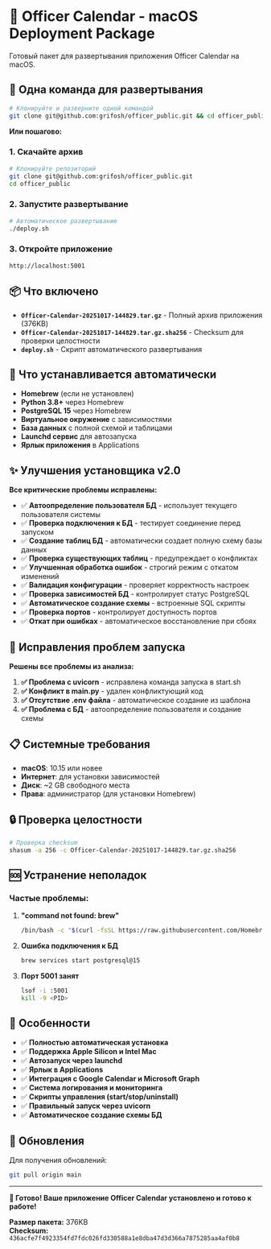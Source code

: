 # 🍎 Officer Calendar - macOS Deployment Package

Готовый пакет для развертывания приложения Officer Calendar на macOS.

## 🚀 Одна команда для развертывания

```bash
# Клонируйте и разверните одной командой
git clone git@github.com:grifosh/officer_public.git && cd officer_public && ./deploy.sh
```

**Или пошагово:**

### 1. Скачайте архив
```bash
# Клонируйте репозиторий
git clone git@github.com:grifosh/officer_public.git
cd officer_public
```

### 2. Запустите развертывание
```bash
# Автоматическое развертывание
./deploy.sh
```

### 3. Откройте приложение
```
http://localhost:5001
```

## 📦 Что включено

- **`Officer-Calendar-20251017-144829.tar.gz`** - Полный архив приложения (376KB)
- **`Officer-Calendar-20251017-144829.tar.gz.sha256`** - Checksum для проверки целостности
- **`deploy.sh`** - Скрипт автоматического развертывания

## 🔧 Что устанавливается автоматически

- **Homebrew** (если не установлен)
- **Python 3.8+** через Homebrew
- **PostgreSQL 15** через Homebrew
- **Виртуальное окружение** с зависимостями
- **База данных** с полной схемой и таблицами
- **Launchd сервис** для автозапуска
- **Ярлык приложения** в Applications

## ✨ Улучшения установщика v2.0

**Все критические проблемы исправлены:**

- ✅ **Автоопределение пользователя БД** - использует текущего пользователя системы
- ✅ **Проверка подключения к БД** - тестирует соединение перед запуском
- ✅ **Создание таблиц БД** - автоматически создает полную схему базы данных
- ✅ **Проверка существующих таблиц** - предупреждает о конфликтах
- ✅ **Улучшенная обработка ошибок** - строгий режим с откатом изменений
- ✅ **Валидация конфигурации** - проверяет корректность настроек
- ✅ **Проверка зависимостей БД** - контролирует статус PostgreSQL
- ✅ **Автоматическое создание схемы** - встроенные SQL скрипты
- ✅ **Проверка портов** - контролирует доступность портов
- ✅ **Откат при ошибках** - автоматическое восстановление при сбоях

## 🔧 Исправления проблем запуска

**Решены все проблемы из анализа:**

1. **✅ Проблема с uvicorn** - исправлена команда запуска в start.sh
2. **✅ Конфликт в main.py** - удален конфликтующий код
3. **✅ Отсутствие .env файла** - автоматическое создание из шаблона
4. **✅ Проблема с БД** - автоопределение пользователя и создание схемы

## 📋 Системные требования

- **macOS**: 10.15 или новее
- **Интернет**: для установки зависимостей
- **Диск**: ~2 GB свободного места
- **Права**: администратор (для установки Homebrew)

## 🔒 Проверка целостности

```bash
# Проверка checksum
shasum -a 256 -c Officer-Calendar-20251017-144829.tar.gz.sha256
```

## 🆘 Устранение неполадок

### Частые проблемы:

1. **"command not found: brew"**
   ```bash
   /bin/bash -c "$(curl -fsSL https://raw.githubusercontent.com/Homebrew/install/HEAD/install.sh)"
   ```

2. **Ошибка подключения к БД**
   ```bash
   brew services start postgresql@15
   ```

3. **Порт 5001 занят**
   ```bash
   lsof -i :5001
   kill -9 <PID>
   ```

## 🎯 Особенности

- ✅ **Полностью автоматическая установка**
- ✅ **Поддержка Apple Silicon и Intel Mac**
- ✅ **Автозапуск через launchd**
- ✅ **Ярлык в Applications**
- ✅ **Интеграция с Google Calendar и Microsoft Graph**
- ✅ **Система логирования и мониторинга**
- ✅ **Скрипты управления (start/stop/uninstall)**
- ✅ **Правильный запуск через uvicorn**
- ✅ **Автоматическое создание схемы БД**

## 🔄 Обновления

Для получения обновлений:
```bash
git pull origin main
```

---

**🎉 Готово! Ваше приложение Officer Calendar установлено и готово к работе!**

**Размер пакета:** 376KB  
**Checksum:** `436acfe7f4923354fd7fdc026fd330588a1e8dba47d3d366a7875285aa4af0b8`
